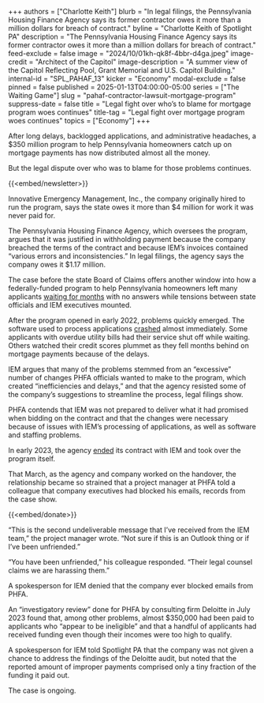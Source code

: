 +++
authors = ["Charlotte Keith"]
blurb = "In legal filings, the Pennsylvania Housing Finance Agency says its former contractor owes it more than a million dollars for breach of contract."
byline = "Charlotte Keith of Spotlight PA"
description = "The Pennsylvania Housing Finance Agency says its former contractor owes it more than a million dollars for breach of contract."
feed-exclude = false
image = "2024/10/01kh-qk8f-4bbr-d4ga.jpeg"
image-credit = "Architect of the Capitol"
image-description = "A summer view of the Capitol Reflecting Pool, Grant Memorial and U.S. Capitol Building."
internal-id = "SPL_PAHAF_13"
kicker = "Economy"
modal-exclude = false
pinned = false
published = 2025-01-13T04:00:00-05:00
series = ["The Waiting Game"]
slug = "pahaf-contractor-lawsuit-mortgage-program"
suppress-date = false
title = "Legal fight over who’s to blame for mortgage program woes continues"
title-tag = "Legal fight over mortgage program woes continues"
topics = ["Economy"]
+++

After long delays, backlogged applications, and administrative headaches, a $350 million program to help Pennsylvania homeowners catch up on mortgage payments has now distributed almost all the money.

But the legal dispute over who was to blame for those problems continues.

{{<embed/newsletter>}}

Innovative Emergency Management, Inc., the company originally hired to run the program, says the state owes it more than $4 million for work it was never paid for.

The Pennsylvania Housing Finance Agency, which oversees the program, argues that it was justified in withholding payment because the company breached the terms of the contract and because IEM’s invoices contained “various errors and inconsistencies.” In legal filings, the agency says the company owes it $1.17 million.

The case before the state Board of Claims offers another window into how a federally-funded program to help Pennsylvania homeowners left many applicants <a href="https://www.spotlightpa.org/news/2023/01/pa-homeowner-mortgage-utility-assistance-fund/">waiting for months</a> with no answers while tensions between state officials and IEM executives mounted.

After the program opened in early 2022, problems quickly emerged. The software used to process applications <a href="https://whyy.org/articles/longed-for-pandemic-mortgage-assistance-program-launches-in-pa/">crashed</a> almost immediately. Some applicants with overdue utility bills had their service shut off while waiting. Others watched their credit scores plummet as they fell months behind on mortgage payments because of the delays.

IEM argues that many of the problems stemmed from an “excessive” number of changes PHFA officials wanted to make to the program, which created “inefficiencies and delays,” and that the agency resisted some of the company’s suggestions to streamline the process, legal filings show.

PHFA contends that IEM was not prepared to deliver what it had promised when bidding on the contract and that the changes were necessary because of issues with IEM’s processing of applications, as well as software and staffing problems.

In early 2023, the agency <a href="https://www.spotlightpa.org/news/2023/03/pa-mortgage-relief-delays-contractor/">ended</a> its contract with IEM and took over the program itself.

That March, as the agency and company worked on the handover, the relationship became so strained that a project manager at PHFA told a colleague that company executives had blocked his emails, records from the case show.

{{<embed/donate>}}

“This is the second undeliverable message that I’ve received from the IEM team,” the project manager wrote. “Not sure if this is an Outlook thing or if I’ve been unfriended.”

“You have been unfriended,” his colleague responded. “Their legal counsel claims we are harassing them.”

A spokesperson for IEM denied that the company ever blocked emails from PHFA.

An “investigatory review” done for PHFA by consulting firm Deloitte in July 2023 found that, among other problems, almost $350,000 had been paid to applicants who “appear to be ineligible” and that a handful of applicants had received funding even though their incomes were too high to qualify.

A spokesperson for IEM told Spotlight PA that the company was not given a chance to address the findings of the Deloitte audit, but noted that the reported amount of improper payments comprised only a tiny fraction of the funding it paid out.

The case is ongoing.

